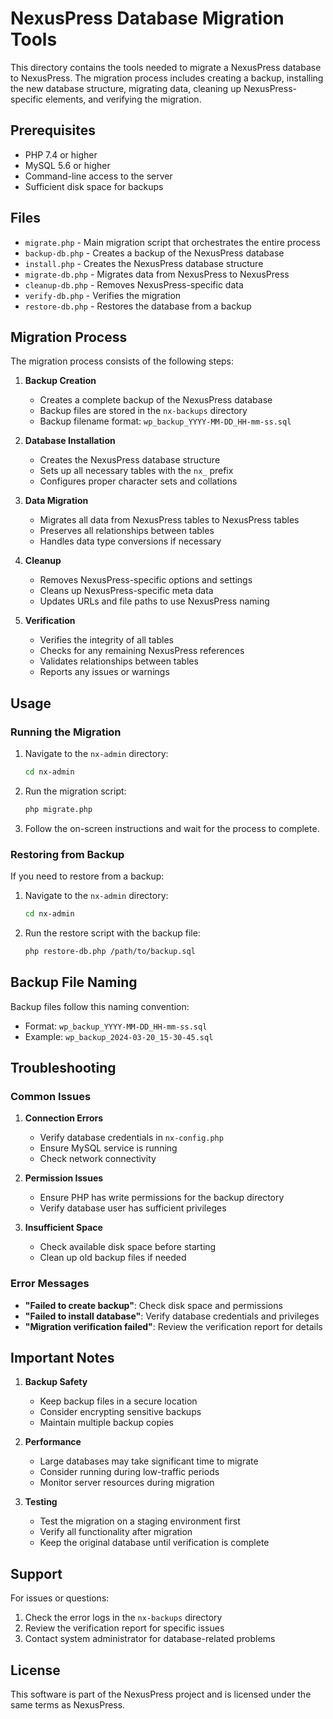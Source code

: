# NexusPress Database Migration Tools

This directory contains the tools needed to migrate a NexusPress database to NexusPress. The migration process includes creating a backup, installing the new database structure, migrating data, cleaning up NexusPress-specific elements, and verifying the migration.

## Prerequisites

- PHP 7.4 or higher
- MySQL 5.6 or higher
- Command-line access to the server
- Sufficient disk space for backups

## Files

- `migrate.php` - Main migration script that orchestrates the entire process
- `backup-db.php` - Creates a backup of the NexusPress database
- `install.php` - Creates the NexusPress database structure
- `migrate-db.php` - Migrates data from NexusPress to NexusPress
- `cleanup-db.php` - Removes NexusPress-specific data
- `verify-db.php` - Verifies the migration
- `restore-db.php` - Restores the database from a backup

## Migration Process

The migration process consists of the following steps:

1. **Backup Creation**
   - Creates a complete backup of the NexusPress database
   - Backup files are stored in the `nx-backups` directory
   - Backup filename format: `wp_backup_YYYY-MM-DD_HH-mm-ss.sql`

2. **Database Installation**
   - Creates the NexusPress database structure
   - Sets up all necessary tables with the `nx_` prefix
   - Configures proper character sets and collations

3. **Data Migration**
   - Migrates all data from NexusPress tables to NexusPress tables
   - Preserves all relationships between tables
   - Handles data type conversions if necessary

4. **Cleanup**
   - Removes NexusPress-specific options and settings
   - Cleans up NexusPress-specific meta data
   - Updates URLs and file paths to use NexusPress naming

5. **Verification**
   - Verifies the integrity of all tables
   - Checks for any remaining NexusPress references
   - Validates relationships between tables
   - Reports any issues or warnings

## Usage

### Running the Migration

1. Navigate to the `nx-admin` directory:
   ```bash
   cd nx-admin
   ```

2. Run the migration script:
   ```bash
   php migrate.php
   ```

3. Follow the on-screen instructions and wait for the process to complete.

### Restoring from Backup

If you need to restore from a backup:

1. Navigate to the `nx-admin` directory:
   ```bash
   cd nx-admin
   ```

2. Run the restore script with the backup file:
   ```bash
   php restore-db.php /path/to/backup.sql
   ```

## Backup File Naming

Backup files follow this naming convention:
- Format: `wp_backup_YYYY-MM-DD_HH-mm-ss.sql`
- Example: `wp_backup_2024-03-20_15-30-45.sql`

## Troubleshooting

### Common Issues

1. **Connection Errors**
   - Verify database credentials in `nx-config.php`
   - Ensure MySQL service is running
   - Check network connectivity

2. **Permission Issues**
   - Ensure PHP has write permissions for the backup directory
   - Verify database user has sufficient privileges

3. **Insufficient Space**
   - Check available disk space before starting
   - Clean up old backup files if needed

### Error Messages

- **"Failed to create backup"**: Check disk space and permissions
- **"Failed to install database"**: Verify database credentials and privileges
- **"Migration verification failed"**: Review the verification report for details

## Important Notes

1. **Backup Safety**
   - Keep backup files in a secure location
   - Consider encrypting sensitive backups
   - Maintain multiple backup copies

2. **Performance**
   - Large databases may take significant time to migrate
   - Consider running during low-traffic periods
   - Monitor server resources during migration

3. **Testing**
   - Test the migration on a staging environment first
   - Verify all functionality after migration
   - Keep the original database until verification is complete

## Support

For issues or questions:
1. Check the error logs in the `nx-backups` directory
2. Review the verification report for specific issues
3. Contact system administrator for database-related problems

## License

This software is part of the NexusPress project and is licensed under the same terms as NexusPress. 